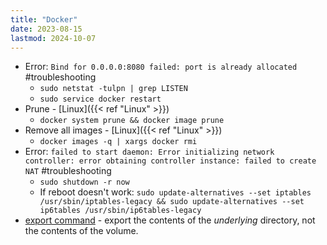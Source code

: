 ```yaml
---
title: "Docker"
date: 2023-08-15
lastmod: 2024-10-07
---
```

- Error: `Bind for 0.0.0.0:8080 failed: port is already allocated` #troubleshooting
	- `sudo netstat -tulpn | grep LISTEN`
	- `sudo service docker restart`
- Prune - [Linux]({{< ref "Linux" >}})
	- `docker system prune && docker image prune`
- Remove all images - [Linux]({{< ref "Linux" >}})
	- `docker images -q | xargs docker rmi`
- Error: `failed to start daemon: Error initializing network controller: error obtaining controller instance: failed to create NAT` #troubleshooting
	- `sudo shutdown -r now`
	- If reboot doesn't work: `sudo update-alternatives --set iptables /usr/sbin/iptables-legacy && sudo update-alternatives --set ip6tables /usr/sbin/ip6tables-legacy`
- [export command](https://docs.docker.com/engine/reference/commandline/export/) - export the contents of the _underlying_ directory, not the contents of the volume.
